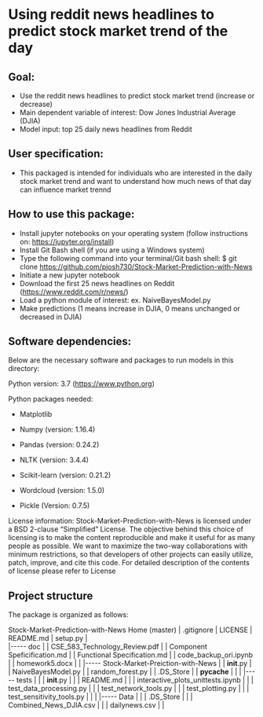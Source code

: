 # Using reddit news headlines to predict stock market trend of the day 

## Goal: 
 - Use the reddit news headlines to predict stock market trend (increase or decrease) 
 - Main dependent variable of interest: Dow Jones Industrial Average (DJIA) 
 - Model input: top 25 daily news headlines from Reddit 
 
## User specification:
- This packaged is intended for individuals who are interested in the daily stock market trend and want to understand how much news of that day can influence market trennd 

## How to use this package: 
- Install jupyter notebooks on your operating system (follow instructions on: https://jupyter.org/install)
- Install Git Bash shell (if you are using a Windows system) 
- Type the following command into your terminal/Git bash shell: 
   $ git clone https://github.com/pjosh730/Stock-Market-Prediction-with-News
 - Initiate a new jupyter notebook
 - Download the first 25 news headlines on Reddit (https://www.reddit.com/r/news/)
 - Load a python module of interest: ex. NaiveBayesModel.py 
 - Make predictions (1 means increase in DJIA, 0 means unchanged or decreased in DJIA) 
 
 ## Software dependencies: 
 Below are the necessary software and packages to run models in this directory:
 
 Python version: 3.7 (https://www.python.org)
 
 Python packages needed:
 
 - Matplotlib 
 
 - Numpy (version: 1.16.4)
 
 - Pandas (version: 0.24.2)
 
 - NLTK (version: 3.4.4)
 
 - Scikit-learn (version: 0.21.2)
 
 - Wordcloud (version: 1.5.0)
 
 - Pickle (Version: 0.7.5)
 
License information:
Stock-Market-Prediction-with-News is licensed under a BSD 2-clause “Simplified” License. The objective behind this choice of licensing is to make the content reproducible and make it useful for as many people as possible. We want to maximize the two-way collaborations with minimum restrictions, so that developers of other projects can easily utilize, patch, improve, and cite this code. For detailed description of the contents of license please refer to License
 
 ## Project structure 
 The package is organized as follows:
 
 Stock-Market-Prediction-with-News Home (master)
|     .gitignore
|     LICENSE
|     README.md
|     setup.py
|  
|----- doc
|     |      CSE_583_Technology_Review.pdf
|     |      Component Speficification.md
|     |      Functional Specification.md
|     |      code_backup_ori.ipynb
|     |      homework5.docx
|     |
|----- Stock-Market-Preiction-with-News
|     |   __init__.py
|     |   NaiveBayesModel.py
|     |   random_forest.py
|     |   .DS_Store
|     |   __pycache__
|     |
|     |----- tests
|     |      |    __init__.py
|     |      |    README.md
|     |      |    interactive_plots_unittests.ipynb
|     |      |    test_data_processing.py
|     |      |    test_network_tools.py
|     |      |    test_plotting.py
|     |      |    test_sensitivity_tools.py
|     |
|     |----- Data
|     |      |    .DS_Store
|     |      |    Combined_News_DJIA.csv
|     |      |    dailynews.csv
|     |
